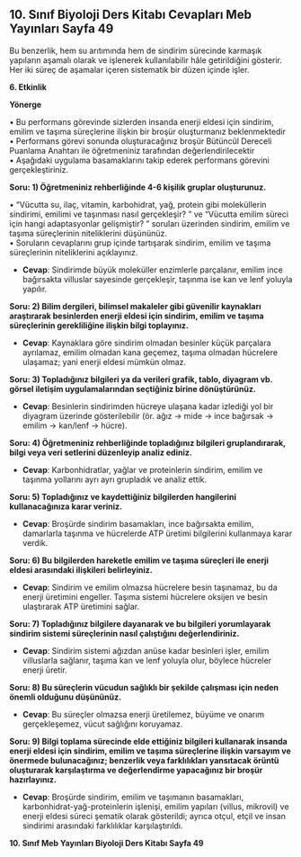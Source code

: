 ## 10. Sınıf Biyoloji Ders Kitabı Cevapları Meb Yayınları Sayfa 49

Bu benzerlik, hem su arıtımında hem de sindirim sürecinde karmaşık yapıların aşamalı olarak ve işlenerek kullanılabilir hâle getirildiğini gösterir. Her iki süreç de aşamalar içeren sistematik bir düzen içinde işler.

**6. Etkinlik**

**Yönerge**

• Bu performans görevinde sizlerden insanda enerji eldesi için sindirim, emilim ve taşıma süreçlerine ilişkin bir broşür oluşturmanız beklenmektedir  
 • Performans görevi sonunda oluşturacağınız broşür Bütüncül Dereceli Puanlama Anahtarı ile öğretmeniniz tarafından değerlendirilecektir  
 • Aşağıdaki uygulama basamaklarını takip ederek performans görevini gerçekleştiriniz.

**Soru: 1) Öğretmeniniz rehberliğinde 4-6 kişilik gruplar oluşturunuz.**

• “Vücutta su, ilaç, vitamin, karbohidrat, yağ, protein gibi moleküllerin sindirimi, emilimi ve taşınması nasıl gerçekleşir? ” ve “Vücutta emilim süreci için hangi adaptasyonlar gelişmiştir? ” soruları üzerinden sindirim, emilim ve taşıma süreçlerinin niteliklerini düşününüz.  
 • Soruların cevaplarını grup içinde tartışarak sindirim, emilim ve taşıma süreçlerinin niteliklerini açıklayınız.

* **Cevap**: Sindirimde büyük moleküller enzimlerle parçalanır, emilim ince bağırsakta villuslar sayesinde gerçekleşir, taşınma ise kan ve lenf yoluyla yapılır.

**Soru: 2) Bilim dergileri, bilimsel makaleler gibi güvenilir kaynakları araştırarak besinlerden enerji eldesi için sindirim, emilim ve taşıma süreçlerinin gerekliliğine ilişkin bilgi toplayınız.**

* **Cevap**: Kaynaklara göre sindirim olmadan besinler küçük parçalara ayrılamaz, emilim olmadan kana geçemez, taşıma olmadan hücrelere ulaşamaz; yani enerji eldesi mümkün olmaz.

**Soru: 3) Topladığınız bilgileri ya da verileri grafik, tablo, diyagram vb. görsel iletişim uygulamalarından seçtiğiniz birine dönüştürünüz.**

* **Cevap**: Besinlerin sindirimden hücreye ulaşana kadar izlediği yol bir diyagram üzerinde gösterilebilir (ör. ağız → mide → ince bağırsak → emilim → kan/lenf → hücre).

**Soru: 4) Öğretmeniniz rehberliğinde topladığınız bilgileri gruplandırarak, bilgi veya veri setlerini düzenleyip analiz ediniz.**

* **Cevap**: Karbonhidratlar, yağlar ve proteinlerin sindirim, emilim ve taşınma yollarını ayrı ayrı grupladık ve analiz ettik.

**Soru: 5) Topladığınız ve kaydettiğiniz bilgilerden hangilerini kullanacağınıza karar veriniz.**

* **Cevap**: Broşürde sindirim basamakları, ince bağırsakta emilim, damarlarla taşınma ve hücrelerde ATP üretimi bilgilerini kullanmaya karar verdik.

**Soru: 6) Bu bilgilerden hareketle emilim ve taşıma süreçleri ile enerji eldesi arasındaki ilişkileri belirleyiniz.**

* **Cevap**: Sindirim ve emilim olmazsa hücrelere besin taşınamaz, bu da enerji üretimini engeller. Taşıma sistemi hücrelere oksijen ve besin ulaştırarak ATP üretimini sağlar.

**Soru: 7) Topladığınız bilgilere dayanarak ve bu bilgileri yorumlayarak sindirim sistemi süreçlerinin nasıl çalıştığını değerlendiriniz.**

* **Cevap**: Sindirim sistemi ağızdan anüse kadar besinleri işler, emilim villuslarla sağlanır, taşıma kan ve lenf yoluyla olur, böylece hücreler enerji üretir.

**Soru: 8) Bu süreçlerin vücudun sağlıklı bir şekilde çalışması için neden önemli olduğunu düşününüz.**

* **Cevap**: Bu süreçler olmazsa enerji üretilemez, büyüme ve onarım gerçekleşemez, vücut sağlığını koruyamaz.

**Soru: 9) Bilgi toplama sürecinde elde ettiğiniz bilgileri kullanarak insanda enerji eldesi için sindirim, emilim ve taşıma süreçlerine ilişkin varsayım ve önermede bulunacağınız; benzerlik veya farklılıkları yansıtacak örüntü oluşturarak karşılaştırma ve değerlendirme yapacağınız bir broşür hazırlayınız.**

* **Cevap**: Broşürde sindirim, emilim ve taşımanın basamakları, karbonhidrat-yağ-proteinlerin işlenişi, emilim yapıları (villus, mikrovil) ve enerji eldesi süreci şematik olarak gösterildi; ayrıca otçul, etçil ve insan sindirimi arasındaki farklılıklar karşılaştırıldı.

**10. Sınıf Meb Yayınları Biyoloji Ders Kitabı Sayfa 49**